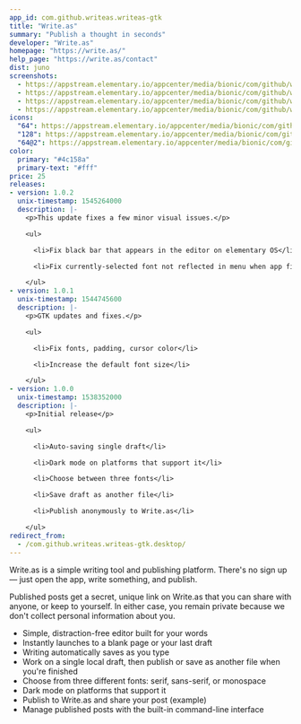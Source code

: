 ```yaml
---
app_id: com.github.writeas.writeas-gtk
title: "Write.as"
summary: "Publish a thought in seconds"
developer: "Write.as"
homepage: "https://write.as/"
help_page: "https://write.as/contact"
dist: juno
screenshots:
  - https://appstream.elementary.io/appcenter/media/bionic/com/github/writeas.writeas-gtk/CA128BA0E113CBE5D56E36A0C312E96D/screenshots/image-1_orig.png
  - https://appstream.elementary.io/appcenter/media/bionic/com/github/writeas.writeas-gtk/CA128BA0E113CBE5D56E36A0C312E96D/screenshots/image-2_orig.png
  - https://appstream.elementary.io/appcenter/media/bionic/com/github/writeas.writeas-gtk/CA128BA0E113CBE5D56E36A0C312E96D/screenshots/image-3_orig.png
  - https://appstream.elementary.io/appcenter/media/bionic/com/github/writeas.writeas-gtk/CA128BA0E113CBE5D56E36A0C312E96D/screenshots/image-4_orig.png
icons:
  "64": https://appstream.elementary.io/appcenter/media/bionic/com/github/writeas.writeas-gtk/CA128BA0E113CBE5D56E36A0C312E96D/icons/64x64/com.github.writeas.writeas-gtk_com.github.writeas.writeas-gtk.png
  "128": https://appstream.elementary.io/appcenter/media/bionic/com/github/writeas.writeas-gtk/CA128BA0E113CBE5D56E36A0C312E96D/icons/128x128/com.github.writeas.writeas-gtk_com.github.writeas.writeas-gtk.png
  "64@2": https://appstream.elementary.io/appcenter/media/bionic/com/github/writeas.writeas-gtk/CA128BA0E113CBE5D56E36A0C312E96D/icons/64x64@2/com.github.writeas.writeas-gtk_com.github.writeas.writeas-gtk.png
color:
  primary: "#4c158a"
  primary-text: "#fff"
price: 25
releases:
- version: 1.0.2
  unix-timestamp: 1545264000
  description: |-
    <p>This update fixes a few minor visual issues.</p>

    <ul>

      <li>Fix black bar that appears in the editor on elementary OS</li>

      <li>Fix currently-selected font not reflected in menu when app first loads</li>

    </ul>
- version: 1.0.1
  unix-timestamp: 1544745600
  description: |-
    <p>GTK updates and fixes.</p>

    <ul>

      <li>Fix fonts, padding, cursor color</li>

      <li>Increase the default font size</li>

    </ul>
- version: 1.0.0
  unix-timestamp: 1538352000
  description: |-
    <p>Initial release</p>

    <ul>

      <li>Auto-saving single draft</li>

      <li>Dark mode on platforms that support it</li>

      <li>Choose between three fonts</li>

      <li>Save draft as another file</li>

      <li>Publish anonymously to Write.as</li>

    </ul>
redirect_from:
  - /com.github.writeas.writeas-gtk.desktop/
---
```


<p>Write.as is a simple writing tool and publishing platform. There&apos;s no sign up — just open the app, write something, and publish.</p>
<p>Published posts get a secret, unique link on Write.as that you can share with anyone, or keep to yourself. In either case, you remain private because we don&apos;t collect personal information about you.</p>
<ul>
  <li>Simple, distraction-free editor built for your words</li>
  <li>Instantly launches to a blank page or your last draft</li>
  <li>Writing automatically saves as you type</li>
  <li>Work on a single local draft, then publish or save as another file when you&apos;re finished</li>
  <li>Choose from three different fonts: serif, sans-serif, or monospace</li>
  <li>Dark mode on platforms that support it</li>
  <li>Publish to Write.as and share your post (example)</li>
  <li>Manage published posts with the built-in command-line interface</li>
</ul>